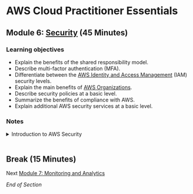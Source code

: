 # AWS Cloud Practitioner Essentials

## Module 6: [Security](https://mm.tt/map/2453439153) (45 Minutes)

### Learning objectives
* Explain the benefits of the shared responsibility model.
* Describe multi-factor authentication (MFA).
* Differentiate between the [AWS Identity and Access Management](https://aws.amazon.com/iam/) (IAM) security levels.
* Explain the main benefits of [AWS Organizations](https://aws.amazon.com/organizations/).
* Describe security policies at a basic level.
* Summarize the benefits of compliance with AWS.
* Explain additional AWS security services at a basic level.

### Notes
<details class="faq box"><summary>Introduction to AWS Security</summary>
<p>

![image](https://user-images.githubusercontent.com/18049790/228769420-67566625-0e59-46d7-a85a-aaec5c63fe16.png)

</p>
</details>
<br>

## Break (15 Minutes)

Next [Module 7: Monitoring and Analytics](https://github.com/jamesbuckett/aws-cloud-practitioner-essentials/blob/main/05-fifth-time-block.md)

*End of Section*